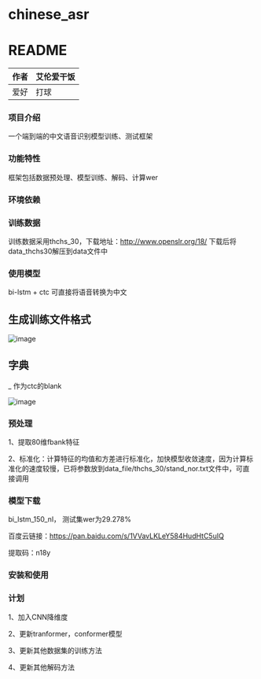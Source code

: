 # chinese_asr
README
===========================

|作者|艾伦爱干饭|
|----|----|
|爱好|打球|
### 项目介绍
一个端到端的中文语音识别模型训练、测试框架
### 功能特性
框架包括数据预处理、模型训练、解码、计算wer

### 环境依赖
### 训练数据
训练数据采用thchs_30，下载地址：http://www.openslr.org/18/
下载后将data_thchs30解压到data文件中
### 使用模型
bi-lstm  + ctc
可直接将语音转换为中文

## 生成训练文件格式
![image](https://user-images.githubusercontent.com/53568883/142419223-2640cd2c-8479-4a92-b977-798eb5136298.png)

## 字典
_ 作为ctc的blank

![image](https://user-images.githubusercontent.com/53568883/142418123-b8314cbc-c091-493e-a394-9eb59175c44c.png)

### 预处理
1、提取80维fbank特征

2、标准化：计算特征的均值和方差进行标准化，加快模型收敛速度，因为计算标准化的速度较慢，已将参数放到data_file/thchs_30/stand_nor.txt文件中，可直接调用

### 模型下载

bi_lstm_150_nl， 测试集wer为29.278% 

百度云链接：https://pan.baidu.com/s/1VVavLKLeY584HudHtC5uIQ  

提取码：n18y

### 安装和使用

### 计划
1、加入CNN降维度

2、更新tranformer，conformer模型

3、更新其他数据集的训练方法

4、更新其他解码方法
